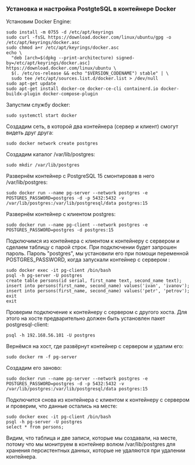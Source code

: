 ### Установка и настройка PostgteSQL в контейнере Docker ###
Установим Docker Engine:
```
sudo install -m 0755 -d /etc/apt/keyrings
sudo curl -fsSL https://download.docker.com/linux/ubuntu/gpg -o /etc/apt/keyrings/docker.asc
sudo chmod a+r /etc/apt/keyrings/docker.asc
echo \
  "deb [arch=$(dpkg --print-architecture) signed-by=/etc/apt/keyrings/docker.asc] https://download.docker.com/linux/ubuntu \
  $(. /etc/os-release && echo "$VERSION_CODENAME") stable" | \
  sudo tee /etc/apt/sources.list.d/docker.list > /dev/null
sudo apt-get update
sudo apt-get install docker-ce docker-ce-cli containerd.io docker-buildx-plugin docker-compose-plugin
```
Запустим службу docker:
```
sudo systemctl start docker
```
Создадим сеть, в которой два контейнера (сервер и клиент) смогут видеть друг друга:
```
sudo docker network create postgres
```
Создадим каталог /var/lib/postgres:
```
sudo mkdir /var/lib/postgres
```
Развернём контейнер с PostgreSQL 15 смонтировав в него /var/lib/postgres:
```
sudo docker run --name pg-server --network postgres -e POSTGRES_PASSWORD=postgres -d -p 5432:5432 -v /var/lib/postgres:/var/lib/postgresql/data postgres:15
```
Развернём контейнер с клиентом postgres:
```
sudo docker run --name pg-client --network postgres -e POSTGRES_PASSWORD=postgres -d postgres:15
```
Подключимся из контейнера с клиентом к контейнеру с сервером и сделаем таблицу с парой строк. При подключении будет запрошен пароль. Пароль "postgres", мы установили его при помощи переменной POSTGRES_PASSWORD, когда запускали контейнер с сервером :
```
sudo docker exec -it pg-client /bin/bash
psql -h pg-server -U postgres 
create table persons(id serial, first_name text, second_name text);
insert into persons(first_name, second_name) values('ivan', 'ivanov');
insert into persons(first_name, second_name) values('petr', 'petrov');
exit
exit
```
Проверим подключение к контейнеру с сервером с другого хоста. Для этого на хосте предварительно должен быть установлен пакет postgresql-client:
```
psql -h 192.168.56.101 -U postgres
```
Вернёмся на хост, где развёрнут контейнер с сервером и удалим его:
```
sudo docker rm -f pg-server
```
Cоздадим его заново:
```
sudo docker run --name pg-server --network postgres -e POSTGRES_PASSWORD=postgres -d -p 5432:5432 -v /var/lib/postgres:/var/lib/postgresql/data postgres:15
```
Подключится снова из контейнера с клиентом к контейнеру с сервером и проверим, что данные остались на месте:
```
sudo docker exec -it pg-client /bin/bash
psql -h pg-server -U postgres 
select * from persons;
```
Видим, что таблица и две записи, которые мы создавали, на месте, потому что мы монитруем в контейнер волюм /var/lib/postgres для хранения персистентных данных, которые не удаляются при удалении контейнера.
